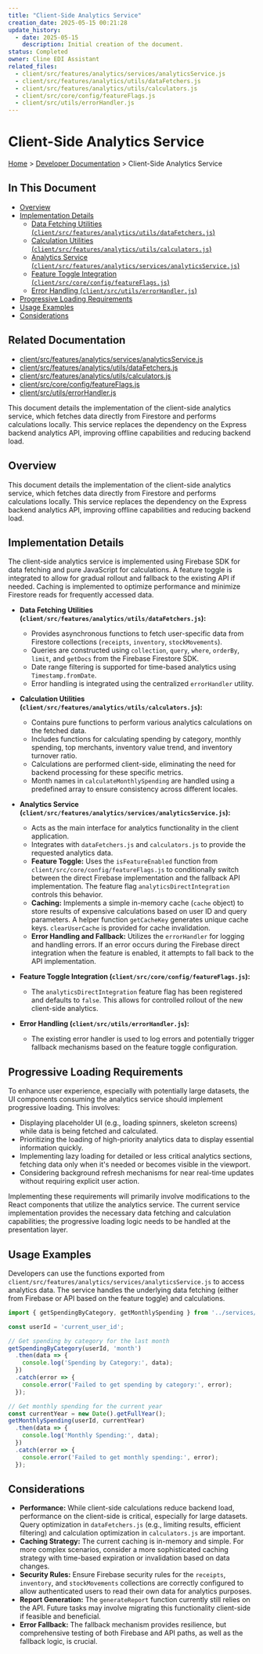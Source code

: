 ```yaml
---
title: "Client-Side Analytics Service"
creation_date: 2025-05-15 00:21:28
update_history:
  - date: 2025-05-15
    description: Initial creation of the document.
status: Completed
owner: Cline EDI Assistant
related_files:
  - client/src/features/analytics/services/analyticsService.js
  - client/src/features/analytics/utils/dataFetchers.js
  - client/src/features/analytics/utils/calculators.js
  - client/src/core/config/featureFlags.js
  - client/src/utils/errorHandler.js
---
```


# Client-Side Analytics Service

[Home](/docs) > [Developer Documentation](/docs/developer) > Client-Side Analytics Service

## In This Document
- [Overview](#overview)
- [Implementation Details](#implementation-details)
  - [Data Fetching Utilities (`client/src/features/analytics/utils/dataFetchers.js`)](#data-fetching-utilities-clientsrcfeaturesanalyticsutilsdatafetchersjs)
  - [Calculation Utilities (`client/src/features/analytics/utils/calculators.js`)](#calculation-utilities-clientsrcfeaturesanalyticsutilscalculatorsjs)
  - [Analytics Service (`client/src/features/analytics/services/analyticsService.js`)](#analytics-service-clientsrcfeaturesanalyticsservicesanalyticsservicejs)
  - [Feature Toggle Integration (`client/src/core/config/featureFlags.js`)](#feature-toggle-integration-clientsrccoreconfigfeatureflagsjs)
  - [Error Handling (`client/src/utils/errorHandler.js`)](#error-handling-clientsrcutilserrorhandlerjs)
- [Progressive Loading Requirements](#progressive-loading-requirements)
- [Usage Examples](#usage-examples)
- [Considerations](#considerations)

## Related Documentation
- [client/src/features/analytics/services/analyticsService.js](client/src/features/analytics/services/analyticsService.js)
- [client/src/features/analytics/utils/dataFetchers.js](client/src/features/analytics/utils/dataFetchers.js)
- [client/src/features/analytics/utils/calculators.js](client/src/features/analytics/utils/calculators.js)
- [client/src/core/config/featureFlags.js](client/src/core/config/featureFlags.js)
- [client/src/utils/errorHandler.js](client/src/utils/errorHandler.js)

This document details the implementation of the client-side analytics service, which fetches data directly from Firestore and performs calculations locally. This service replaces the dependency on the Express backend analytics API, improving offline capabilities and reducing backend load.

## Overview
This document details the implementation of the client-side analytics service, which fetches data directly from Firestore and performs calculations locally. This service replaces the dependency on the Express backend analytics API, improving offline capabilities and reducing backend load.

## Implementation Details
The client-side analytics service is implemented using Firebase SDK for data fetching and pure JavaScript for calculations. A feature toggle is integrated to allow for gradual rollout and fallback to the existing API if needed. Caching is implemented to optimize performance and minimize Firestore reads for frequently accessed data.

- **Data Fetching Utilities (`client/src/features/analytics/utils/dataFetchers.js`):**
  - Provides asynchronous functions to fetch user-specific data from Firestore collections (`receipts`, `inventory`, `stockMovements`).
  - Queries are constructed using `collection`, `query`, `where`, `orderBy`, `limit`, and `getDocs` from the Firebase Firestore SDK.
  - Date range filtering is supported for time-based analytics using `Timestamp.fromDate`.
  - Error handling is integrated using the centralized `errorHandler` utility.

- **Calculation Utilities (`client/src/features/analytics/utils/calculators.js`):**
  - Contains pure functions to perform various analytics calculations on the fetched data.
  - Includes functions for calculating spending by category, monthly spending, top merchants, inventory value trend, and inventory turnover ratio.
  - Calculations are performed client-side, eliminating the need for backend processing for these specific metrics.
  - Month names in `calculateMonthlySpending` are handled using a predefined array to ensure consistency across different locales.

- **Analytics Service (`client/src/features/analytics/services/analyticsService.js`):**
  - Acts as the main interface for analytics functionality in the client application.
  - Integrates with `dataFetchers.js` and `calculators.js` to provide the requested analytics data.
  - **Feature Toggle:** Uses the `isFeatureEnabled` function from `client/src/core/config/featureFlags.js` to conditionally switch between the direct Firebase implementation and the fallback API implementation. The feature flag `analyticsDirectIntegration` controls this behavior.
  - **Caching:** Implements a simple in-memory cache (`cache` object) to store results of expensive calculations based on user ID and query parameters. A helper function `getCacheKey` generates unique cache keys. `clearUserCache` is provided for cache invalidation.
  - **Error Handling and Fallback:** Utilizes the `errorHandler` for logging and handling errors. If an error occurs during the Firebase direct integration when the feature is enabled, it attempts to fall back to the API implementation.

- **Feature Toggle Integration (`client/src/core/config/featureFlags.js`):**
  - The `analyticsDirectIntegration` feature flag has been registered and defaults to `false`. This allows for controlled rollout of the new client-side analytics.

- **Error Handling (`client/src/utils/errorHandler.js`):**
  - The existing error handler is used to log errors and potentially trigger fallback mechanisms based on the feature toggle configuration.

## Progressive Loading Requirements
To enhance user experience, especially with potentially large datasets, the UI components consuming the analytics service should implement progressive loading. This involves:
- Displaying placeholder UI (e.g., loading spinners, skeleton screens) while data is being fetched and calculated.
- Prioritizing the loading of high-priority analytics data to display essential information quickly.
- Implementing lazy loading for detailed or less critical analytics sections, fetching data only when it's needed or becomes visible in the viewport.
- Considering background refresh mechanisms for near real-time updates without requiring explicit user action.

Implementing these requirements will primarily involve modifications to the React components that utilize the analytics service. The current service implementation provides the necessary data fetching and calculation capabilities; the progressive loading logic needs to be handled at the presentation layer.

## Usage Examples
Developers can use the functions exported from `client/src/features/analytics/services/analyticsService.js` to access analytics data. The service handles the underlying data fetching (either from Firebase or API based on the feature toggle) and calculations.

```javascript
import { getSpendingByCategory, getMonthlySpending } from '../services/analyticsService';

const userId = 'current_user_id';

// Get spending by category for the last month
getSpendingByCategory(userId, 'month')
  .then(data => {
    console.log('Spending by Category:', data);
  })
  .catch(error => {
    console.error('Failed to get spending by category:', error);
  });

// Get monthly spending for the current year
const currentYear = new Date().getFullYear();
getMonthlySpending(userId, currentYear)
  .then(data => {
    console.log('Monthly Spending:', data);
  })
  .catch(error => {
    console.error('Failed to get monthly spending:', error);
  });
```

## Considerations
- **Performance:** While client-side calculations reduce backend load, performance on the client-side is critical, especially for large datasets. Query optimization in `dataFetchers.js` (e.g., limiting results, efficient filtering) and calculation optimization in `calculators.js` are important.
- **Caching Strategy:** The current caching is in-memory and simple. For more complex scenarios, consider a more sophisticated caching strategy with time-based expiration or invalidation based on data changes.
- **Security Rules:** Ensure Firebase security rules for the `receipts`, `inventory`, and `stockMovements` collections are correctly configured to allow authenticated users to read their own data for analytics purposes.
- **Report Generation:** The `generateReport` function currently still relies on the API. Future tasks may involve migrating this functionality client-side if feasible and beneficial.
- **Error Fallback:** The fallback mechanism provides resilience, but comprehensive testing of both Firebase and API paths, as well as the fallback logic, is crucial.
